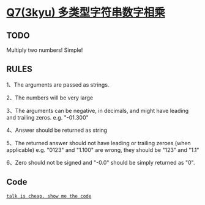 # <a href="https://www.codewars.com/kata/multiplying-numbers-as-strings-part-ii/train/javascript">Q7(3kyu) 多类型字符串数字相乘</a>
##  TODO
Multiply two numbers! Simple!

##  RULES
1、The arguments are passed as strings.

2、The numbers will be very large

3、The arguments can be negative, in decimals, and might have leading and trailing zeros. e.g. "-01.300"

4、Answer should be returned as string

5、The returned answer should not have leading or trailing zeroes (when applicable) e.g. "0123" and "1.100" are wrong, they should be "123" and "1.1"

6、Zero should not be signed and "-0.0" should be simply returned as "0".

## Code
<a href="https://github.com/Hilbertangers/codeWar/blob/master/code/code_07.js">`talk is cheap. show me the code`</a>